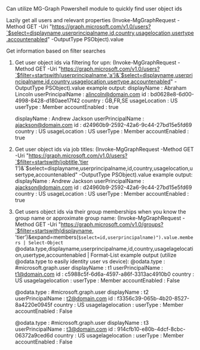 Can utilize MG-Graph Powershell module to quickly find user object ids

Lazily get all users and relevant properties
    (Invoke-MgGraphRequest -Method GET -Uri "https://graph.microsoft.com/v1.0/users?`$select=displayname,userprincipalname,id,country,usagelocation,usertype,accountenabled" -OutputType PSObject).value

Get information based on filter searches
  1. Get user object ids via filtering for upn:
     (Invoke-MgGraphRequest -Method GET -Uri "https://graph.microsoft.com/v1.0/users?`$filter=startswith(userprincipalname,'a')&`$select=displayname,userprincipalname,id,country,usagelocation,usertype,accountenabled" -OutputType PSObject).value
       example output:
        displayName       : Abraham Lincoln
        userPrincipalName : alincoln@domain.com
        id                : bd0628e8-6d00-4998-8428-d180aee17f42
        country           : GB,FR,SE
        usageLocation     : US
        userType          : Member
        accountEnabled    : true
        
        displayName       : Andrew Jackson
        userPrincipalName : ajackson@domain.com
        id                : d24960b9-2592-42a6-9c44-27bd15e5fd69
        country           : US
        usageLocation     : US
        userType          : Member
        accountEnabled    : true

  3. Get user object ids via job titles:
     (Invoke-MgGraphRequest -Method GET -Uri "https://graph.microsoft.com/v1.0/users?`$filter=startswith(jobtitle,'tier 1')&`$select=displayname,userprincipalname,id,country,usagelocation,usertype,accountenabled" -OutputType PSObject).value
       example output:
        displayName       : Andrew Jackson
        userPrincipalName : ajackson@domain.com
        id                : d24960b9-2592-42a6-9c44-27bd15e5fd69
        country           : US
        usageLocation     : US
        userType          : Member
        accountEnabled    : true

  5. Get users object ids via their group memberships when you know the group name or approximate group name:
     (Invoke-MgGraphRequest -Method GET -Uri "https://graph.microsoft.com/v1.0/groups?`$filter=startswith(displayname, 'tier')&expand=members(`$select=id,userprincipalname)").value.members | Select-Object `@odata.type,displayname,userprincipalname,id,country,usagelagelocation,usertype,accountenabled | Format-List
       example output (utilize @odata.type to easily identity user vs device):
        @odata.type       : #microsoft.graph.user
        displayName       : t1
        userPrincipalName : t1@domain.com
        id                : c5988c5f-6d6a-4597-a86f-3313ac4910b0
        country           : US
        usagelagelocation : 
        userType          : Member
        accountEnabled    : False
        
        @odata.type       : #microsoft.graph.user
        displayName       : t2
        userPrincipalName : t2@domain.com
        id                : f3356c39-065b-4b20-8527-8a4220e0945f
        country           : US
        usagelagelocation : 
        userType          : Member
        accountEnabled    : False
        
        @odata.type       : #microsoft.graph.user
        displayName       : t3
        userPrincipalName : t3@domain.com
        id                : 914cfb10-e80b-4dcf-8cbc-06372a9ced6d
        country           : US
        usagelagelocation : 
        userType          : Member
        accountEnabled    : False
